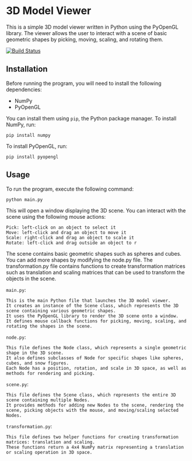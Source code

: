 # 3D Model Viewer

This is a simple 3D model viewer written in Python using the PyOpenGL library. The viewer allows the user to interact with a scene of basic geometric shapes by picking, moving, scaling, and rotating them.

[![Build Status](https://travis-ci.org/joemccann/dillinger.svg?branch=master)](https://travis-ci.org/joemccann/dillinger)

## Installation

Before running the program, you will need to install the following dependencies:

- NumPy
- PyOpenGL

You can install them using `pip`, the Python package manager. To install NumPy, run:

```
pip install numpy
```

To install PyOpenGL, run:

```
pip install pyopengl
```




## Usage

To run the program, execute the following command:

```
python main.py
```

This will open a window displaying the 3D scene. You can interact with the scene using the following mouse actions:

    Pick: left-click on an object to select it
    Move: left-click and drag an object to move it
    Scale: right-click and drag an object to scale it
    Rotate: left-click and drag outside an object to r


The scene contains basic geometric shapes such as spheres and cubes. You can add more shapes by modifying the node.py file. The transformation.py file contains functions to create transformation matrices such as translation and scaling matrices that can be used to transform the objects in the scene.    


`main.py`:

    This is the main Python file that launches the 3D model viewer.
    It creates an instance of the Scene class, which represents the 3D scene containing various geometric shapes.
    It uses the PyOpenGL library to render the 3D scene onto a window.
    It defines mouse callback functions for picking, moving, scaling, and rotating the shapes in the scene.

`node.py`:

    This file defines the Node class, which represents a single geometric shape in the 3D scene.
    It also defines subclasses of Node for specific shapes like spheres, cubes, and snow figures.
    Each Node has a position, rotation, and scale in 3D space, as well as methods for rendering and picking.

`scene.py`:

    This file defines the Scene class, which represents the entire 3D scene containing multiple Nodes.
    It provides methods for adding new Nodes to the scene, rendering the scene, picking objects with the mouse, and moving/scaling selected Nodes.

`transformation.py`:

    This file defines two helper functions for creating transformation matrices: translation and scaling.
    These functions return a 4x4 NumPy matrix representing a translation or scaling operation in 3D space.
